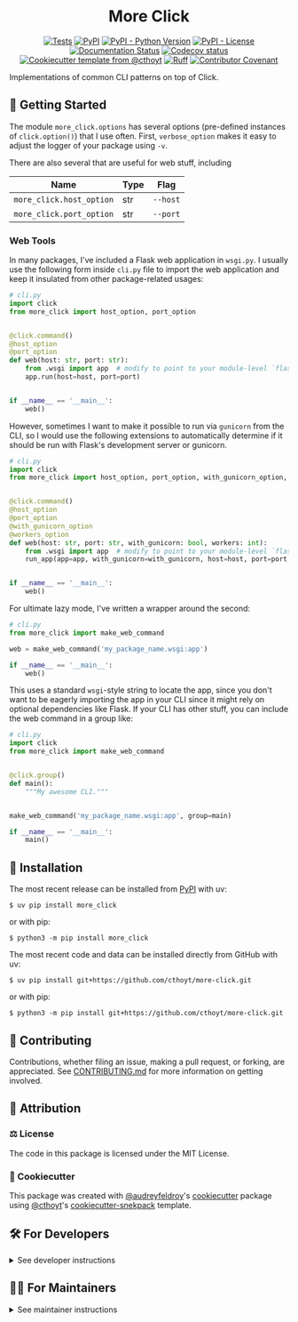 <!--
<p align="center">
  <img src="https://github.com/cthoyt/more-click/raw/main/docs/source/logo.png" height="150">
</p>
-->

<h1 align="center">
  More Click
</h1>

<p align="center">
    <a href="https://github.com/cthoyt/more-click/actions/workflows/tests.yml">
        <img alt="Tests" src="https://github.com/cthoyt/more-click/actions/workflows/tests.yml/badge.svg" /></a>
    <a href="https://pypi.org/project/more_click">
        <img alt="PyPI" src="https://img.shields.io/pypi/v/more_click" /></a>
    <a href="https://pypi.org/project/more_click">
        <img alt="PyPI - Python Version" src="https://img.shields.io/pypi/pyversions/more_click" /></a>
    <a href="https://github.com/cthoyt/more-click/blob/main/LICENSE">
        <img alt="PyPI - License" src="https://img.shields.io/pypi/l/more_click" /></a>
    <a href='https://more_click.readthedocs.io/en/latest/?badge=latest'>
        <img src='https://readthedocs.org/projects/more_click/badge/?version=latest' alt='Documentation Status' /></a>
    <a href="https://codecov.io/gh/cthoyt/more-click/branch/main">
        <img src="https://codecov.io/gh/cthoyt/more-click/branch/main/graph/badge.svg" alt="Codecov status" /></a>  
    <a href="https://github.com/cthoyt/cookiecutter-python-package">
        <img alt="Cookiecutter template from @cthoyt" src="https://img.shields.io/badge/Cookiecutter-snekpack-blue" /></a>
    <a href="https://github.com/astral-sh/ruff">
        <img src="https://img.shields.io/endpoint?url=https://raw.githubusercontent.com/astral-sh/ruff/main/assets/badge/v2.json" alt="Ruff" style="max-width:100%;"></a>
    <a href="https://github.com/cthoyt/more-click/blob/main/.github/CODE_OF_CONDUCT.md">
        <img src="https://img.shields.io/badge/Contributor%20Covenant-2.1-4baaaa.svg" alt="Contributor Covenant"/></a>
    <!-- uncomment if you archive on zenodo
    <a href="https://zenodo.org/badge/latestdoi/XXXXXX">
        <img src="https://zenodo.org/badge/XXXXXX.svg" alt="DOI"></a>
    -->
</p>

Implementations of common CLI patterns on top of Click.

## 💪 Getting Started

The module `more_click.options` has several options (pre-defined instances of `click.option()`) that I use often. First,
`verbose_option` makes it easy to adjust the logger of your package using `-v`.

There are also several that are useful for web stuff, including

| Name                     | Type | Flag     |
| ------------------------ | ---- | -------- |
| `more_click.host_option` | str  | `--host` |
| `more_click.port_option` | str  | `--port` |

### Web Tools

In many packages, I've included a Flask web application in `wsgi.py`. I usually use the following form inside `cli.py`
file to import the web application and keep it insulated from other package-related usages:

```python
# cli.py
import click
from more_click import host_option, port_option


@click.command()
@host_option
@port_option
def web(host: str, port: str):
    from .wsgi import app  # modify to point to your module-level `flask.Flask` instance
    app.run(host=host, port=port)


if __name__ == '__main__':
    web()
```

However, sometimes I want to make it possible to run via `gunicorn` from the CLI, so I would use the following
extensions to automatically determine if it should be run with Flask's development server or gunicorn.

```python
# cli.py
import click
from more_click import host_option, port_option, with_gunicorn_option, workers_option, run_app


@click.command()
@host_option
@port_option
@with_gunicorn_option
@workers_option
def web(host: str, port: str, with_gunicorn: bool, workers: int):
    from .wsgi import app  # modify to point to your module-level `flask.Flask` instance
    run_app(app=app, with_gunicorn=with_gunicorn, host=host, port=port, workers=workers)


if __name__ == '__main__':
    web()
```

For ultimate lazy mode, I've written a wrapper around the second:

```python
# cli.py
from more_click import make_web_command

web = make_web_command('my_package_name.wsgi:app')

if __name__ == '__main__':
    web()
```

This uses a standard `wsgi`-style string to locate the app, since you don't want to be eagerly importing the app in your
CLI since it might rely on optional dependencies like Flask. If your CLI has other stuff, you can include the web
command in a group like:

```python
# cli.py
import click
from more_click import make_web_command


@click.group()
def main():
    """My awesome CLI."""


make_web_command('my_package_name.wsgi:app', group=main)

if __name__ == '__main__':
    main()
```

## 🚀 Installation

The most recent release can be installed from
[PyPI](https://pypi.org/project/more_click/) with uv:

```console
$ uv pip install more_click
```

or with pip:

```console
$ python3 -m pip install more_click
```

The most recent code and data can be installed directly from GitHub with uv:

```console
$ uv pip install git+https://github.com/cthoyt/more-click.git
```

or with pip:

```console
$ python3 -m pip install git+https://github.com/cthoyt/more-click.git
```

## 👐 Contributing

Contributions, whether filing an issue, making a pull request, or forking, are
appreciated. See
[CONTRIBUTING.md](https://github.com/cthoyt/more-click/blob/master/.github/CONTRIBUTING.md)
for more information on getting involved.

## 👋 Attribution

### ⚖️ License

The code in this package is licensed under the MIT License.

<!--
### 📖 Citation

Citation goes here!
-->

<!--
### 🎁 Support

This project has been supported by the following organizations (in alphabetical order):

- [Biopragmatics Lab](https://biopragmatics.github.io)

-->

<!--
### 💰 Funding

This project has been supported by the following grants:

| Funding Body  | Program                                                      | Grant Number |
|---------------|--------------------------------------------------------------|--------------|
| Funder        | [Grant Name (GRANT-ACRONYM)](https://example.com/grant-link) | ABCXYZ       |
-->

### 🍪 Cookiecutter

This package was created with
[@audreyfeldroy](https://github.com/audreyfeldroy)'s
[cookiecutter](https://github.com/cookiecutter/cookiecutter) package using
[@cthoyt](https://github.com/cthoyt)'s
[cookiecutter-snekpack](https://github.com/cthoyt/cookiecutter-snekpack)
template.

## 🛠️ For Developers

<details>
  <summary>See developer instructions</summary>

The final section of the README is for if you want to get involved by making a
code contribution.

### Development Installation

To install in development mode, use the following:

```console
$ git clone git+https://github.com/cthoyt/more-click.git
$ cd more-click
$ uv pip install -e .
```

Alternatively, install using pip:

```console
$ python3 -m pip install -e .
```

### 🥼 Testing

After cloning the repository and installing `tox` with
`uv tool install tox --with tox-uv` or `python3 -m pip install tox tox-uv`, the
unit tests in the `tests/` folder can be run reproducibly with:

```console
$ tox -e py
```

Additionally, these tests are automatically re-run with each commit in a
[GitHub Action](https://github.com/cthoyt/more-click/actions?query=workflow%3ATests).

### 📖 Building the Documentation

The documentation can be built locally using the following:

```console
$ git clone git+https://github.com/cthoyt/more-click.git
$ cd more-click
$ tox -e docs
$ open docs/build/html/index.html
```

The documentation automatically installs the package as well as the `docs` extra
specified in the [`pyproject.toml`](pyproject.toml). `sphinx` plugins like
`texext` can be added there. Additionally, they need to be added to the
`extensions` list in [`docs/source/conf.py`](docs/source/conf.py).

The documentation can be deployed to [ReadTheDocs](https://readthedocs.io) using
[this guide](https://docs.readthedocs.io/en/stable/intro/import-guide.html). The
[`.readthedocs.yml`](.readthedocs.yml) YAML file contains all the configuration
you'll need. You can also set up continuous integration on GitHub to check not
only that Sphinx can build the documentation in an isolated environment (i.e.,
with `tox -e docs-test`) but also that
[ReadTheDocs can build it too](https://docs.readthedocs.io/en/stable/pull-requests.html).

</details>

## 🧑‍💻 For Maintainers

<details>
  <summary>See maintainer instructions</summary>

### Initial Configuration

#### Configuring ReadTheDocs

[ReadTheDocs](https://readthedocs.org) is an external documentation hosting
service that integrates with GitHub's CI/CD. Do the following for each
repository:

1. Log in to ReadTheDocs with your GitHub account to install the integration at
   https://readthedocs.org/accounts/login/?next=/dashboard/
2. Import your project by navigating to https://readthedocs.org/dashboard/import
   then clicking the plus icon next to your repository
3. You can rename the repository on the next screen using a more stylized name
   (i.e., with spaces and capital letters)
4. Click next, and you're good to go!

#### Configuring Archival on Zenodo

[Zenodo](https://zenodo.org) is a long-term archival system that assigns a DOI
to each release of your package. Do the following for each repository:

1. Log in to Zenodo via GitHub with this link:
   https://zenodo.org/oauth/login/github/?next=%2F. This brings you to a page
   that lists all of your organizations and asks you to approve installing the
   Zenodo app on GitHub. Click "grant" next to any organizations you want to
   enable the integration for, then click the big green "approve" button. This
   step only needs to be done once.
2. Navigate to https://zenodo.org/account/settings/github/, which lists all of
   your GitHub repositories (both in your username and any organizations you
   enabled). Click the on/off toggle for any relevant repositories. When you
   make a new repository, you'll have to come back to this

After these steps, you're ready to go! After you make "release" on GitHub (steps
for this are below), you can navigate to
https://zenodo.org/account/settings/github/repository/cthoyt/more-click to see
the DOI for the release and link to the Zenodo record for it.

#### Registering with the Python Package Index (PyPI)

The [Python Package Index (PyPI)](https://pypi.org) hosts packages so they can
be easily installed with `pip`, `uv`, and equivalent tools.

1. Register for an account [here](https://pypi.org/account/register)
2. Navigate to https://pypi.org/manage/account and make sure you have verified
   your email address. A verification email might not have been sent by default,
   so you might have to click the "options" dropdown next to your address to get
   to the "re-send verification email" button
3. 2-Factor authentication is required for PyPI since the end of 2023 (see this
   [blog post from PyPI](https://blog.pypi.org/posts/2023-05-25-securing-pypi-with-2fa/)).
   This means you have to first issue account recovery codes, then set up
   2-factor authentication
4. Issue an API token from https://pypi.org/manage/account/token

This only needs to be done once per developer.

#### Configuring your machine's connection to PyPI

This needs to be done once per machine.

```console
$ uv tool install keyring
$ keyring set https://upload.pypi.org/legacy/ __token__
$ keyring set https://test.pypi.org/legacy/ __token__
```

Note that this deprecates previous workflows using `.pypirc`.

### 📦 Making a Release

#### Uploading to PyPI

After installing the package in development mode and installing `tox` with
`uv tool install tox --with tox-uv` or `python3 -m pip install tox tox-uv`, run
the following from the console:

```console
$ tox -e finish
```

This script does the following:

1. Uses [bump-my-version](https://github.com/callowayproject/bump-my-version) to
   switch the version number in the `pyproject.toml`, `CITATION.cff`,
   `src/more_click/version.py`, and [`docs/source/conf.py`](docs/source/conf.py)
   to not have the `-dev` suffix
2. Packages the code in both a tar archive and a wheel using
   [`uv build`](https://docs.astral.sh/uv/guides/publish/#building-your-package)
3. Uploads to PyPI using
   [`uv publish`](https://docs.astral.sh/uv/guides/publish/#publishing-your-package).
4. Push to GitHub. You'll need to make a release going with the commit where the
   version was bumped.
5. Bump the version to the next patch. If you made big changes and want to bump
   the version by minor, you can use `tox -e bumpversion -- minor` after.

#### Releasing on GitHub

1. Navigate to https://github.com/cthoyt/more-click/releases/new to draft a new
   release
2. Click the "Choose a Tag" dropdown and select the tag corresponding to the
   release you just made
3. Click the "Generate Release Notes" button to get a quick outline of recent
   changes. Modify the title and description as you see fit
4. Click the big green "Publish Release" button

This will trigger Zenodo to assign a DOI to your release as well.

### Updating Package Boilerplate

This project uses `cruft` to keep boilerplate (i.e., configuration, contribution
guidelines, documentation configuration) up-to-date with the upstream
cookiecutter package. Install cruft with either `uv tool install cruft` or
`python3 -m pip install cruft` then run:

```console
$ cruft update
```

More info on Cruft's update command is available
[here](https://github.com/cruft/cruft?tab=readme-ov-file#updating-a-project).

</details>
